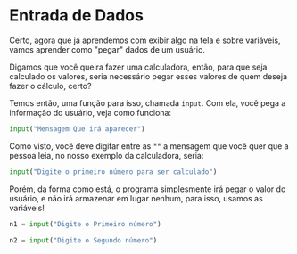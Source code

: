 # Entrada de Dados

Certo, agora que já aprendemos com exibir algo na tela e sobre variáveis, vamos aprender como "pegar" dados de um usuário.

Digamos que você queira fazer uma calculadora, então, para que seja calculado os valores, seria necessário pegar esses valores de quem deseja fazer o cálculo, certo?

Temos então, uma função para isso, chamada `input`. Com ela, você pega a informação do usuário, veja como funciona:

```python
input("Mensagem Que irá aparecer")
```

Como visto, você deve digitar entre as `""` a mensagem que você quer que a pessoa leia, no nosso exemplo da calculadora, seria:

```python
input("Digite o primeiro número para ser calculado")
```

Porém, da forma como está, o programa simplesmente irá pegar o valor do usuário, e não irá armazenar em lugar nenhum, para isso, usamos as variáveis!

```python
n1 = input("Digite o Primeiro número")

n2 = input("Digite o Segundo número")
```
